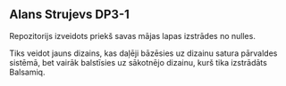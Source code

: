## Alans Strujevs DP3-1

Repozitorijs izveidots priekš savas mājas lapas izstrādes no nulles.

Tiks veidot jauns dizains, kas daļēji bāzēsies uz dizainu satura pārvaldes sistēmā, bet vairāk balstīsies uz sākotnējo dizainu, kurš tika izstrādāts Balsamiq.